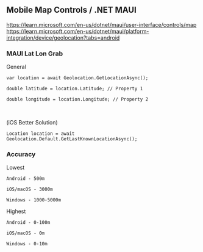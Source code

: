 ## Mobile Map Controls / .NET MAUI

https://learn.microsoft.com/en-us/dotnet/maui/user-interface/controls/map
https://learn.microsoft.com/en-us/dotnet/maui/platform-integration/device/geolocation?tabs=android
<br>
### MAUI Lat Lon Grab

General
```
var location = await Geolocation.GetLocationAsync();

double latitude = location.Latitude; // Property 1

double longitude = location.Longitude; // Property 2
```
 <br>

(iOS Better Solution)
```
Location location = await Geolocation.Default.GetLastKnownLocationAsync();
```

### Accuracy

Lowest
```
Android - 500m

iOS/macOS - 3000m

Windows - 1000-5000m
```
Highest
```
Android - 0-100m

iOS/macOS - 0m

Windows - 0-10m
```
